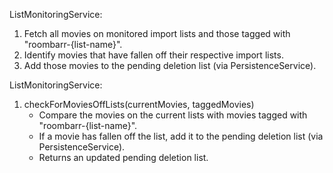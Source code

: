 ListMonitoringService:

1. Fetch all movies on monitored import lists and those tagged with "roombarr-{list-name}".
2. Identify movies that have fallen off their respective import lists.
3. Add those movies to the pending deletion list (via PersistenceService).

ListMonitoringService:

1. checkForMoviesOffLists(currentMovies, taggedMovies)
   - Compare the movies on the current lists with movies tagged with "roombarr-{list-name}".
   - If a movie has fallen off the list, add it to the pending deletion list (via PersistenceService).
   - Returns an updated pending deletion list.
